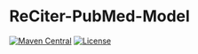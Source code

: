 # ReCiter-PubMed-Model

[![Maven Central](https://maven-badges.herokuapp.com/maven-central/edu.cornell.weill.reciter/reciter-identity-model/badge.svg)](https://maven-badges.herokuapp.com/maven-central/edu.cornell.weill.reciter/reciter-identity-model)
[![License](https://img.shields.io/badge/License-Apache%202.0-blue.svg)](https://opensource.org/licenses/Apache-2.0)
